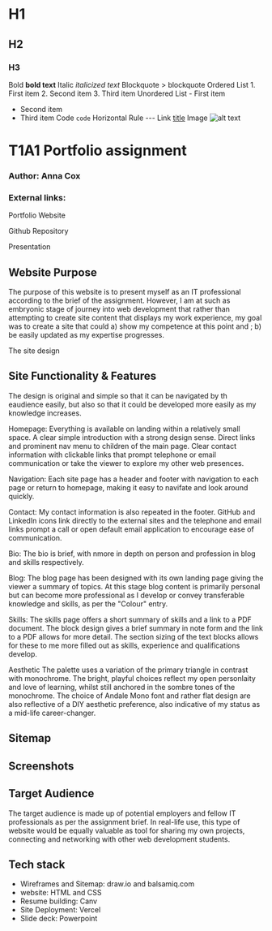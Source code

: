 
# H1
## H2
### H3
Bold	**bold text**
Italic	*italicized text*
Blockquote	> blockquote
Ordered List	1. First item
2. Second item
3. Third item
Unordered List	- First item
- Second item
- Third item
Code	`code`
Horizontal Rule	---
Link	[title](https://www.example.com)
Image	![alt text](image.jpg)


# T1A1 Portfolio assignment

### Author: Anna Cox

### External links:

Portfolio Website

Github Repository

Presentation

## Website Purpose
The purpose of this website is to present myself as an IT professional according to the brief of the assignment. However, I am at such as embryonic stage of journey into web development that rather than attempting to create site content that displays my work experience, my goal was to create a site that could a) show my competence at this point and ; b) be easily updated as my expertise progresses.

The site design 

## Site Functionality & Features

The design is original and simple so that it can be navigated by th eaudience easily, but also so that it could be developed more easily as my knowledge increases.

Homepage: Everything is available on landing within a relatively small space. A clear simple introduction with a strong design sense. Direct links and prominent nav menu to children of the main page. Clear contact information with clickable links that prompt telephone or email communication or take the viewer to explore my other web presences.

Navigation:
Each site page has a header and footer with navigation to each page or return to homepage, making it easy to navifate and look around quickly.

Contact:
My contact information is also repeated in the footer. GitHub and LinkedIn icons link directly to the external sites and the telephone and email links prompt a call or open default email application to encourage ease of communication.

Bio:
The bio is brief, with nmore in depth on person and profession in blog and skills respectively.


Blog:
The blog page has been designed with its own landing page giving the viewer a summary of topics.
At this stage blog content is primarily personal but can become more professional as I develop or convey transferable knowledge and skills, as per the "Colour" entry.

Skills:
The skills page offers a short summary of skills and a link to a PDF document. 
The block design gives a brief summary in note form and the link to a PDF allows for more detail. 
The section sizing of the text blocks allows for these to me more filled out as skills, experience and qualifications  develop.

Aesthetic
The palette uses a variation of the primary triangle in contrast with monochrome. The bright, playful choices reflect my open personlaity and love of learning, whilst still anchored in the sombre tones of the monochrome. The choice of Andale Mono font and rather flat design are also reflective of a DIY aesthetic preference, also indicative of my status as a mid-life career-changer.

## Sitemap

## Screenshots

## Target Audience
The target audience is made up of potential employers and fellow IT professionals as per the assignment brief. In real-life use, this type of website would be equally valuable as tool for sharing my own projects, connecting and networking with other web development students.

## Tech stack

- Wireframes and Sitemap: draw.io and balsamiq.com
- website: HTML and CSS
- Resume building: Canv
- Site Deployment: Vercel
- Slide deck: Powerpoint



